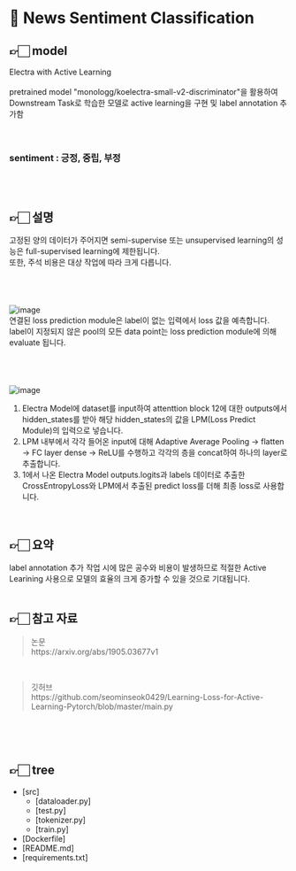 # 🤖 News Sentiment Classification
## 👉🏻 model
Electra with Active Learning<br><br>
pretrained model "monologg/koelectra-small-v2-discriminator"을 활용하여 Downstream Task로 학습한 모델로 active learning을 구현 및 label annotation 추가함<br>
<br>
<br>

### sentiment : 긍정, 중립, 부정
<br><br>
## 👉🏻 설명
고정된 양의 데이터가 주어지면 semi-supervise 또는 unsupervised learning의 성능은 full-supervised learning에 제한됩니다.<br>
또한, 주석 비용은 대상 작업에 따라 크게 다릅니다.<br><br><br><br><br>
![image](https://user-images.githubusercontent.com/26425581/172622215-09c3748f-c0b1-4a2a-aac4-a0d8aeadad34.png)<br>
연결된 loss prediction module은 label이 없는 입력에서 loss 값을 예측합니다.<br>
label이 지정되지 않은 pool의 모든 data point는 loss prediction module에 의해 evaluate 됩니다.<br><br><br><br><br>
![image](https://user-images.githubusercontent.com/26425581/172622399-c847ff0d-d3ac-4d63-badd-9c140d1abded.png)<br>
1. Electra Model에 dataset를 input하여 attenttion block 12에 대한 outputs에서 hidden_states를 받아 해당 hidden_states의 값을 LPM(Loss Predict Module)의 입력으로 넣습니다.<br>
2. LPM 내부에서 각각 들어온 input에 대해 Adaptive Average Pooling → flatten → FC layer dense →  ReLU를 수행하고 각각의 층을 concat하여 하나의 layer로 추출합니다.<br>
3. 1에서 나온 Electra Model outputs.logits과 labels 데이터로 추출한 CrossEntropyLoss와 LPM에서 추출된 predict loss를 더해 최종 loss로 사용합니다.<br>
<br>

## 👉🏻 요약
label annotation 추가 작업 시에 많은 공수와 비용이 발생하므로 적절한 Active Learining 사용으로 모델의 효율의 크게 증가할 수 있을 것으로 기대됩니다.<br>
<br>

## 👉🏻 참고 자료

<blockquote>논문<br>
https://arxiv.org/abs/1905.03677v1</blockquote><br>
<blockquote>깃허브<br>
https://github.com/seominseok0429/Learning-Loss-for-Active-Learning-Pytorch/blob/master/main.py</blockquote>
<br>
<br>
<br>

## 👉🏻 tree
  * [src]
    * [dataloader.py]
    * [test.py]
    * [tokenizer.py]
    * [train.py]
  * [Dockerfile]
  * [README.md]
  * [requirements.txt]